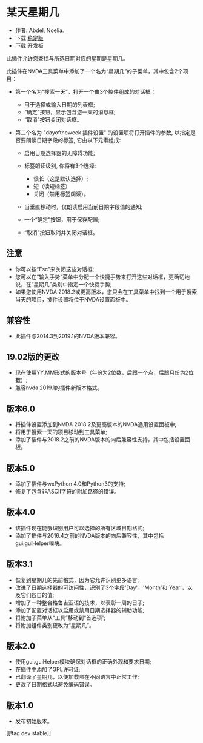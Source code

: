 # 某天星期几 #

* 作者: Abdel, Noelia.
* 下载 [稳定版][1]
* 下载 [开发板][2]

此插件允许您查找与所选日期对应的星期是星期几。

此插件在NVDA工具菜单中添加了一个名为“星期几”的子菜单，其中包含2个项目：

* 第一个名为“搜索一天”，打开一个由3个控件组成的对话框：

    * 用于选择或输入日期的列表框;
    * “确定”按钮，显示包含您一天的消息框;
    * “取消”按钮关闭对话框。

* 第二个名为 "dayoftheweek 插件设置" 的设置项将打开插件的参数, 以指定是否要朗读日期字段的标签, 它由以下元素组成:

    * 启用日期选择器的无障碍功能;
    * 标签朗读级别, 你将有3个选择:

        * 很长（这是默认选择）;
        * 短（读短标签）
        * 关闭（禁用标签朗读）。

    * 当垂直移动时，仅朗读启用当前日期字段值的通知;
    * 一个“确定”按钮，用于保存配置;
    * “取消”按钮取消并关闭对话框。

## 注意 ##

* 你可以按“Esc”来关闭这些对话框;
* 您可以在“输入手势”菜单中分配一个快捷手势来打开这些对话框，更确切地说，在“星期几”类别中指定一个快捷手势;
* 如果您使用NVDA 2018.2或更高版本，您只会在工具菜单中找到一个用于搜索当天的项目，插件设置将位于NVDA设置面板中。

## 兼容性 ##

* 此插件与2014.3到2019.1的NVDA版本兼容。

## 19.02版的更改 ##

* 现在使用YY.MM形式的版本号（年份为2位数，后跟一个点，后跟月份为2位数）;
* 兼容nvda 2019.1的插件新版本格式。

## 版本6.0 ##

* 将插件设置添加到NVDA 2018.2及更高版本的NVDA通用设置面板中;
* 将用于搜索一天的项目移动到工具菜单;
* 添加了插件与2018.2之前的NVDA版本的向后兼容性支持，其中包括设置面板。

## 版本5.0 ##

* 添加了插件与wxPython 4.0和Python3的支持;
* 修复了包含非ASCII字符的附加路径的错误。

## 版本4.0 ##

* 该插件现在能够识别用户可以选择的所有区域日期格式;
* 添加了插件与2016.4之前的NVDA版本的向后兼容性，其中包括gui.guiHelper模块。

## 版本3.1 ##

* 恢复到星期几的先前格式，因为它允许识别更多语言;
* 改进了日期选择器的可访问性，识别了3个字段'Day'，'Month'和'Year'，以及它们各自的值;
* 增加了一种整合格鲁吉亚语的技术，以表彰一周的日子;
* 添加了配置对话框以启用或禁用日期选择器的辅助功能;
* 将附加子菜单从“工具”移动到“首选项”;
* 将附加组件类别更改为“星期几”。

## 版本2.0 ##

* 使用gui.guiHelper模块确保对话框的正确外观和要求日期;
* 在插件中添加了GPL许可证;
* 已翻译了星期几，以便加载项在不同语言中正常工作;
* 更改了日期格式以避免编码错误。

## 版本1.0 ##

* 发布初始版本。

[[!tag dev stable]]

[1]: https://addons.nvda-project.org/files/get.php?file=dw

[2]: https://addons.nvda-project.org/files/get.php?file=dw-dev
